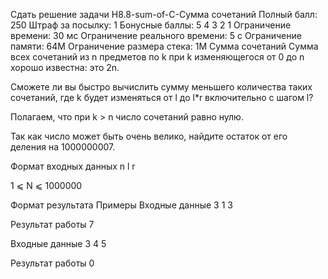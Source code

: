 Сдать решение задачи H8.8-sum-of-C-Сумма сочетаний
Полный балл:	250
Штраф за посылку:	1
Бонусные баллы:	5 4 3 2 1
Ограничение времени:	30 мс
Ограничение реального времени:	5 с
Ограничение памяти:	64M
Ограничение размера стека:	1M
Сумма сочетаний
Сумма всех сочетаний из n предметов по k при k изменяющегося от 0 до n хорошо известна: это 2n.

Сможете ли вы быстро вычислить сумму меньшего количества таких сочетаний, где k будет изменяться от l до l*r включительно с шагом l?

Полагаем, что при k > n число сочетаний равно нулю.

Так как число может быть очень велико, найдите остаток от его деления на 1000000007.

Формат входных данных
n l r

1 ⩽ N ⩽ 1000000

Формат результата
Примеры
Входные данные
3 1 3
    
Результат работы
7
    
Входные данные
3 4 5    
    
Результат работы
0

